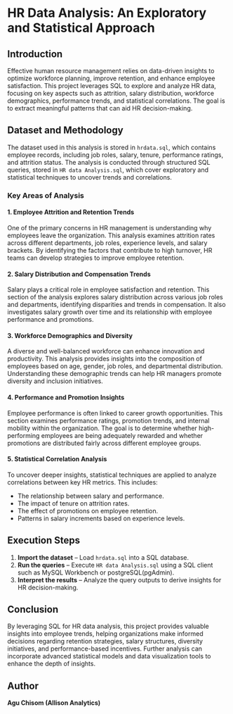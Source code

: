 # **HR Data Analysis: An Exploratory and Statistical Approach**  

## **Introduction**  
Effective human resource management relies on data-driven insights to optimize workforce planning, improve retention, and enhance employee satisfaction. This project leverages SQL to explore and analyze HR data, focusing on key aspects such as attrition, salary distribution, workforce demographics, performance trends, and statistical correlations. The goal is to extract meaningful patterns that can aid HR decision-making.  

## **Dataset and Methodology**  
The dataset used in this analysis is stored in `hrdata.sql`, which contains employee records, including job roles, salary, tenure, performance ratings, and attrition status. The analysis is conducted through structured SQL queries, stored in `HR data Analysis.sql`, which cover exploratory and statistical techniques to uncover trends and correlations.  

### **Key Areas of Analysis**  

#### **1. Employee Attrition and Retention Trends**  
One of the primary concerns in HR management is understanding why employees leave the organization. This analysis examines attrition rates across different departments, job roles, experience levels, and salary brackets. By identifying the factors that contribute to high turnover, HR teams can develop strategies to improve employee retention.  

#### **2. Salary Distribution and Compensation Trends**  
Salary plays a critical role in employee satisfaction and retention. This section of the analysis explores salary distribution across various job roles and departments, identifying disparities and trends in compensation. It also investigates salary growth over time and its relationship with employee performance and promotions.  

#### **3. Workforce Demographics and Diversity**  
A diverse and well-balanced workforce can enhance innovation and productivity. This analysis provides insights into the composition of employees based on age, gender, job roles, and departmental distribution. Understanding these demographic trends can help HR managers promote diversity and inclusion initiatives.  

#### **4. Performance and Promotion Insights**  
Employee performance is often linked to career growth opportunities. This section examines performance ratings, promotion trends, and internal mobility within the organization. The goal is to determine whether high-performing employees are being adequately rewarded and whether promotions are distributed fairly across different employee groups.  

#### **5. Statistical Correlation Analysis**  
To uncover deeper insights, statistical techniques are applied to analyze correlations between key HR metrics. This includes:  
- The relationship between salary and performance.  
- The impact of tenure on attrition rates.  
- The effect of promotions on employee retention.  
- Patterns in salary increments based on experience levels.  

## **Execution Steps**  
1. **Import the dataset** – Load `hrdata.sql` into a SQL database.  
2. **Run the queries** – Execute `HR data Analysis.sql` using a SQL client such as MySQL Workbench or postgreSQL(pgAdmin).  
3. **Interpret the results** – Analyze the query outputs to derive insights for HR decision-making.  

## **Conclusion**  
By leveraging SQL for HR data analysis, this project provides valuable insights into employee trends, helping organizations make informed decisions regarding retention strategies, salary structures, diversity initiatives, and performance-based incentives. Further analysis can incorporate advanced statistical models and data visualization tools to enhance the depth of insights.  

## **Author**  
**Agu Chisom (Allison Analytics)**  
